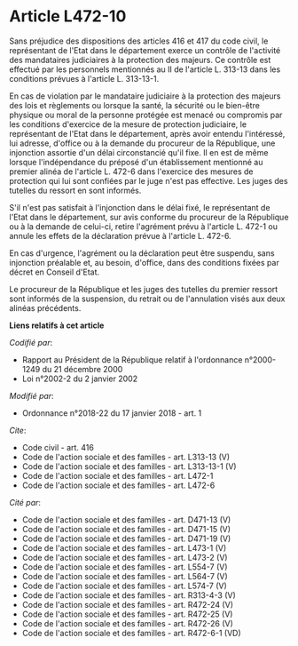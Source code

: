 # Article L472-10

Sans préjudice des dispositions des articles 416 et 417 du code civil, le représentant de l'Etat dans le département exerce
un contrôle de l'activité des mandataires judiciaires à la protection des majeurs. Ce contrôle est effectué par les
personnels mentionnés au II de l'article L. 313-13 dans les conditions prévues à l'article L. 313-13-1.

En cas de violation par le mandataire judiciaire à la protection des majeurs des lois et règlements ou lorsque la santé, la
sécurité ou le bien-être physique ou moral de la personne protégée est menacé ou compromis par les conditions d'exercice de
la mesure de protection judiciaire, le représentant de l'Etat dans le département, après avoir entendu l'intéressé, lui
adresse, d'office ou à la demande du procureur de la République, une injonction assortie d'un délai circonstancié qu'il fixe.
Il en est de même lorsque l'indépendance du préposé d'un établissement mentionné au premier alinéa de l'article L. 472-6 dans
l'exercice des mesures de protection qui lui sont confiées par le juge n'est pas effective. Les juges des tutelles du ressort
en sont informés. 

S'il n'est pas satisfait à l'injonction dans le délai fixé, le représentant de l'Etat dans le département, sur avis conforme
du procureur de la République ou à la demande de celui-ci, retire l'agrément prévu à l'article L. 472-1 ou annule les effets
de la déclaration prévue à l'article L. 472-6. 

En cas d'urgence, l'agrément ou la déclaration peut être suspendu, sans injonction préalable et, au besoin, d'office, dans
des conditions fixées par décret en Conseil d'Etat. 

Le procureur de la République et les juges des tutelles du premier ressort sont informés de la suspension, du retrait ou de
l'annulation visés aux deux alinéas précédents.

**Liens relatifs à cet article**

_Codifié par_:

  - Rapport au Président de la République relatif à l'ordonnance n°2000-1249 du 21 décembre 2000
  - Loi n°2002-2 du 2 janvier 2002

_Modifié par_:

  - Ordonnance n°2018-22 du 17 janvier 2018 - art. 1

_Cite_:

  - Code civil - art. 416
  - Code de l'action sociale et des familles - art. L313-13 (V)
  - Code de l'action sociale et des familles - art. L313-13-1 (V)
  - Code de l'action sociale et des familles - art. L472-1
  - Code de l'action sociale et des familles - art. L472-6

_Cité par_:

  - Code de l'action sociale et des familles - art. D471-13 (V)
  - Code de l'action sociale et des familles - art. D471-15 (V)
  - Code de l'action sociale et des familles - art. D471-19 (V)
  - Code de l'action sociale et des familles - art. L473-1 (V)
  - Code de l'action sociale et des familles - art. L473-2 (V)
  - Code de l'action sociale et des familles - art. L554-7 (V)
  - Code de l'action sociale et des familles - art. L564-7 (V)
  - Code de l'action sociale et des familles - art. L574-7 (V)
  - Code de l'action sociale et des familles - art. R313-4-3 (V)
  - Code de l'action sociale et des familles - art. R472-24 (V)
  - Code de l'action sociale et des familles - art. R472-25 (V)
  - Code de l'action sociale et des familles - art. R472-26 (V)
  - Code de l'action sociale et des familles - art. R472-6-1 (VD)

